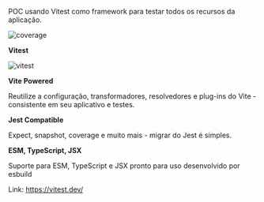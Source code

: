 POC usando Vitest como framework para testar todos os recursos da aplicação.

![coverage](https://i.ibb.co/ZVfTNp9/vitest.png)

**Vitest** 

![vitest](https://madewithnetworkfra.fra1.digitaloceanspaces.com/spatie-space-production/29079/vitest.jpg)

**Vite Powered**

Reutilize a configuração, transformadores, resolvedores e plug-ins do Vite - consistente em seu aplicativo e testes.

**Jest Compatible**

Expect, snapshot, coverage e muito mais - migrar do Jest é simples.

**ESM, TypeScript, JSX**

Suporte para ESM, TypeScript e JSX pronto para uso desenvolvido por esbuild

Link: https://vitest.dev/
